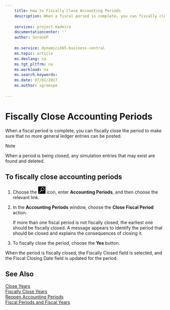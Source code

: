 ```yaml
---
    title: How to Fiscally Close Accounting Periods
    description: When a fiscal period is complete, you can fiscally close the period to make sure that no more general ledger entries can be posted.

    services: project-madeira 
    documentationcenter: ''
    author: SorenGP

    ms.service: dynamics365-business-central
    ms.topic: article
    ms.devlang: na
    ms.tgt_pltfrm: na
    ms.workload: na
    ms.search.keywords:
    ms.date: 07/01/2017
    ms.author: sgroespe

---
```

# Fiscally Close Accounting Periods
When a fiscal period is complete, you can fiscally close the period to make sure that no more general ledger entries can be posted.  

> [!NOTE]  
>  When a period is being closed, any simulation entries that may exist are found and deleted.  

## To fiscally close accounting periods  

1.  Choose the ![Search for Page or Report](../../media/ui-search/search_small.png "Search for Page or Report icon") icon, enter **Accounting Periods**, and then choose the relevant link.  
2.  In the **Accounting Periods** window, choose the **Close Fiscal Period** action.  

    If more than one fiscal period is not fiscally closed, the earliest one should be fiscally closed. A message appears to identify the period that should be closed and explains the consequences of closing it.  

3.  To fiscally close the period, choose the **Yes** button.  

When the period is fiscally closed, the Fiscally Closed field is selected, and the Fiscal Closing Date field is updated for the period.  

## See Also  
 [Close Years](how-to-close-years.md)   
 [Fiscally Close Years](how-to-fiscally-close-years.md)   
 [Reopen Accounting Periods](how-to-reopen-accounting-periods.md)   
 [Fiscal Periods and Fiscal Years](fiscal-periods-and-fiscal-years.md)
